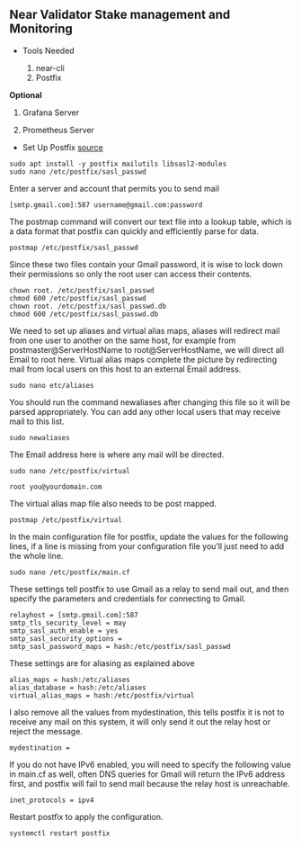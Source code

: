 ## Near Validator Stake management and Monitoring


- Tools Needed

  1. near-cli
  2. Postfix

 **Optional**

  1. Grafana Server

  2. Prometheus Server


- Set Up Postfix [source](https://www.dlford.io/send-email-alerts-from-linux-server/)
```
sudo apt install -y postfix mailutils libsasl2-modules
sudo nano /etc/postfix/sasl_passwd
```
Enter a server and account that permits you to send mail
```
[smtp.gmail.com]:587 username@gmail.com:password
```
The postmap command will convert our text file into a lookup table, which is a data format that postfix can quickly and efficiently parse for data.
```
postmap /etc/postfix/sasl_passwd
```

Since these two files contain your Gmail password, it is wise to lock down their permissions so only the root user can access their contents.
```
chown root. /etc/postfix/sasl_passwd
chmod 600 /etc/postfix/sasl_passwd
chown root. /etc/postfix/sasl_passwd.db
chmod 600 /etc/postfix/sasl_passwd.db
```

We need to set up aliases and virtual alias maps, aliases will redirect mail from one user to another on the same host, for example from postmaster@ServerHostName to root@ServerHostName, we will direct all Email to root here. Virtual alias maps complete the picture by redirecting mail from local users on this host to an external Email address.

```
sudo nano etc/aliases
```

You should run the command newaliases after changing this file so it will be parsed appropriately. You can add any other local users that may receive mail to this list.
```
sudo newaliases
```
The Email address here is where any mail will be directed.
```
sudo nano /etc/postfix/virtual
```
  ```root you@yourdomain.com```

The virtual alias map file also needs to be post mapped.

```
postmap /etc/postfix/virtual
```

In the main configuration file for postfix, update the values for the following lines, if a line is missing from your configuration file you’ll just need to add the whole line.

```
sudo nano /etc/postfix/main.cf
```
These settings tell postfix to use Gmail as a relay to send mail out, and then specify the parameters and credentials for connecting to Gmail.
```
relayhost = [smtp.gmail.com]:587
smtp_tls_security_level = may
smtp_sasl_auth_enable = yes
smtp_sasl_security_options =
smtp_sasl_password_maps = hash:/etc/postfix/sasl_passwd
```

These settings are for aliasing as explained above
```
alias_maps = hash:/etc/aliases
alias_database = hash:/etc/aliases
virtual_alias_maps = hash:/etc/postfix/virtual
```
I also remove all the values from mydestination, this tells postfix it is not to receive any mail on this system, it will only send it out the relay host or reject the message.
```
mydestination =
```
If you do not have IPv6 enabled, you will need to specify the following value in main.cf as well, often DNS queries for Gmail will return the IPv6 address first, and postfix will fail to send mail because the relay host is unreachable.
```
inet_protocols = ipv4
```
Restart postfix to apply the configuration.
```
systemctl restart postfix
```
